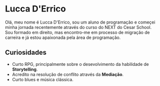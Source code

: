 # Lucca D'Errico

Olá, meu nome é Lucca D'Errico, sou um aluno de programação e começei minha jornada recentemente
através do curso do NEXT do Cesar School.
Sou formado em direito, mas encontro-me em processo de migração de carreira e já estou apaixonada pela
área de programação.

## Curiosidades

* Curto RPG, principalmente sobre o desevolvimento da habilidade de **Storytelling**.
* Acredito na resolução de conflito através da **Mediação**.
* Curto blues e música clássica.

